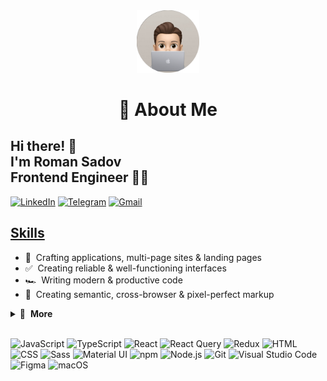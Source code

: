 <div align="center">
    <img width="100" src="logo.png" alt="Logo" />
</div>

<h1 align="center">💫 About Me</h1>

## Hi there! 👋<br>I'm Roman Sadov<br>Frontend Engineer 👨‍💻

[<img src="https://img.shields.io/badge/-LinkedIn-0a66c2?logo=linkedin&logoColor=white" alt="LinkedIn" />][linkedin]
[<img src="https://img.shields.io/badge/-Telegram-26a5e4?logo=telegram&logoColor=white" alt="Telegram" />][telegram]
[<img src="https://img.shields.io/badge/-Gmail-ea4335?logo=gmail&logoColor=white" alt="Gmail" />](mailto:romanwebdev.it@gmail.com)

## [Skills](https://michaelany.com/#/skills)

- 👾 &nbsp;Crafting applications, multi-page sites & landing pages
- ✅ &nbsp;Creating reliable & well-functioning interfaces
- 🏎 &nbsp;Writing modern & productive code
- 🎨 &nbsp;Creating semantic, cross-browser & pixel-perfect markup

<details>
  <summary>🔽 &nbsp;<strong>More</strong></summary>

- 🧠 &nbsp;Choosing a simple way to solve the problem
- 🧩 &nbsp;Using a lot of patterns & techniques
- 🧱 &nbsp;Building a modular & optimal project architecture
- 🔧 &nbsp;Using modern frameworks, libraries, and tools
- 📱 &nbsp;Implementing responsive interface & animations
- 🧹 &nbsp;Following a consistent code style
- 🔬 &nbsp;Refactoring, optimizing & testing
- 📒 &nbsp;Planing & decomposing

</details>&nbsp;

![JavaScript](https://img.shields.io/badge/-JavaScript-282828?logo=javascript&logoColor=f7df1e)
![TypeScript](https://img.shields.io/badge/-TypeScript-282828?logo=typescript&logoColor=3178c6)
![React](https://img.shields.io/badge/-React-282828?logo=react&logoColor=61dafb)
![React Query](https://img.shields.io/badge/-React_Query-282828?logo=reactquery&logoColor=ff4154)
![Redux](https://img.shields.io/badge/-Redux-282828?logo=redux&logoColor=764abc)
![HTML](https://img.shields.io/badge/-HTML-282828?logo=html5&logoColor=e34f26)
![CSS](https://img.shields.io/badge/-CSS-282828?logo=css3&logoColor=1572b6)
![Sass](https://img.shields.io/badge/-Sass-282828?logo=sass&logoColor=cc6699)
![Material UI](https://img.shields.io/badge/-Material_UI-282828?logo=MUI&logoColor=0081cb)
![npm](https://img.shields.io/badge/-npm-282828?logo=npm&logoColor=cc0100)
![Node.js](https://img.shields.io/badge/-Node.js-282828?logo=node.js&logoColor=339933)
![Git](https://img.shields.io/badge/-Git-282828?logo=git&logoColor=f05032)
![Visual Studio Code](https://img.shields.io/badge/-Visual_Studio_Code-282828?logo=visual-studio-code&logoColor=007acc)
![Figma](https://img.shields.io/badge/-Figma-282828?logo=figma&logoColor=f24e1e)
![macOS](https://img.shields.io/badge/-macOS-282828?logo=macos&logoColor=white)

[linkedin]: https://www.linkedin.com/in/romanwebdev-it/
[telegram]: https://t.me/hjvfybj
